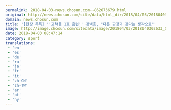 ```yaml
---
permalink: 2018-04-03-news.chosun.com--862673679.html
original: http://news.chosun.com/site/data/html_dir/2018/04/03/2018040302713.html
domain: news.chosun.com
title: '[현장 톡톡] ''고척돔 1호 홈런'' 강백호, "다른 구장과 같다는 생각으로"'
image: http://image.chosun.com/sitedata/image/201804/03/2018040302633_0.png
date: 2018-04-03 08:47:14
category: sport
translations: 
 - 'en'
 - 'es'
 - 'de'
 - 'ru'
 - 'ja'
 - 'fr'
 - 'it'
 - 'zh-CN'
 - 'zh-TW'
 - 'ar'
 - 'pt'
 - 'hy'
---
```


